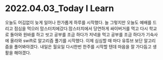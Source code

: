 # 2022.04.03_Today I Learn 

오늘도 어김없이 늦게 일어나 한가롭게 하루를 시작했다. 늘 그렇지만 오늘도 예배를 드리고 점심을 먹으러 맘스터치에갔다.맘스터치에서 당연하게 싸이버거를 먹고 다시 학교로 돌아와 원바를 하고 씻고 공부를 조금 하다가 저녁을 먹고 공부를 조금 하다가 기숙사에 올라와 swift로 알고리즘 풀기를 시작했다. 이제 심심할 때 마다 유튜브 보단 알고리즘을 풀어봐야겠다. 내일은 월요일 다시한번 한주를 시작할 텐데 마음을 잘 가다듬고 생활을 해야겠다.